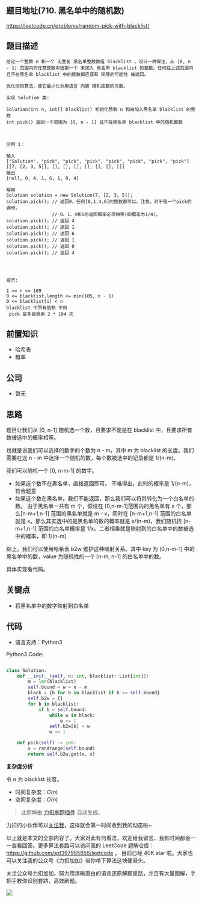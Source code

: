 ## 题目地址(710. 黑名单中的随机数)

https://leetcode.cn/problems/random-pick-with-blacklist/

## 题目描述

```
给定一个整数 n 和一个 无重复 黑名单整数数组 blacklist 。设计一种算法，从 [0, n - 1] 范围内的任意整数中选取一个 未加入 黑名单 blacklist 的整数。任何在上述范围内且不在黑名单 blacklist 中的整数都应该有 同等的可能性 被返回。

优化你的算法，使它最小化调用语言 内置 随机函数的次数。

实现 Solution 类:

Solution(int n, int[] blacklist) 初始化整数 n 和被加入黑名单 blacklist 的整数
int pick() 返回一个范围为 [0, n - 1] 且不在黑名单 blacklist 中的随机整数

 

示例 1：

输入
["Solution", "pick", "pick", "pick", "pick", "pick", "pick", "pick"]
[[7, [2, 3, 5]], [], [], [], [], [], [], []]
输出
[null, 0, 4, 1, 6, 1, 0, 4]

解释
Solution solution = new Solution(7, [2, 3, 5]);
solution.pick(); // 返回0，任何[0,1,4,6]的整数都可以。注意，对于每一个pick的调用，
                 // 0、1、4和6的返回概率必须相等(即概率为1/4)。
solution.pick(); // 返回 4
solution.pick(); // 返回 1
solution.pick(); // 返回 6
solution.pick(); // 返回 1
solution.pick(); // 返回 0
solution.pick(); // 返回 4


 

提示:

1 <= n <= 109
0 <= blacklist.length <= min(105, n - 1)
0 <= blacklist[i] < n
blacklist 中所有值都 不同
 pick 最多被调用 2 * 104 次
```

## 前置知识

- 哈希表
- 概率

## 公司

- 暂无

## 思路

题目让我们从 [0, n-1] 随机选一个数，且要求不能是在 blacklist 中，且要求所有数被选中的概率相等。

也就是说我们可以选择的数字的个数为 n - m，其中 m 为 blacklist 的长度。我们需要在这 n - m 中选择一个随机的数，每个数被选中的记录都是 1/(n-m)。

我们可以随机一个 [0, n-m-1] 的数字。

- 如果这个数不在黑名单，直接返回即可。 不难得出，此时的概率是 1/(n-m)，符合题意
- 如果这个数在黑名单。我们不能返回，那么我们可以将其转化为一个白名单的数。 由于黑名单一共有 m 个，假设在 [0,n-m-1]范围内的黑名单有 x 个，那么[n-m+1,n-1] 范围的黑名单就是 m - x，同时在 [n-m+1,n-1] 范围的白名单就是 x。那么其实选中的是黑名单的数的概率就是 x/(n-m)，我们随机找 [n-m+1,n-1] 范围的白名单概率是 1/x。二者相乘就是映射到的白名单中的数被选中的概率，即 1/(n-m)

综上，我们可以使用哈希表 b2w 维护这种映射关系。其中 key 为 [0,n-m-1] 中的黑名单中的数，value 为随机找的一个 [n-m, n-1] 的白名单中的数。

具体实现看代码。

## 关键点

- 将黑名单中的数字映射到白名单

## 代码

- 语言支持：Python3

Python3 Code:

```python

class Solution:
    def __init__(self, n: int, blacklist: List[int]):
        m = len(blacklist)
        self.bound = w = n - m
        black = {b for b in blacklist if b >= self.bound}
        self.b2w = {}
        for b in blacklist:
            if b < self.bound:
                while w in black:
                    w += 1
                self.b2w[b] = w
                w += 1

    def pick(self) -> int:
        x = randrange(self.bound)
        return self.b2w.get(x, x)

```

**复杂度分析**

令 n 为 blacklist 长度。

- 时间复杂度：$O(n)$
- 空间复杂度：$O(n)$

> 此题解由 [力扣刷题插件](https://leetcode-pp.github.io/leetcode-cheat/?tab=solution-template) 自动生成。

力扣的小伙伴可以[关注我](https://leetcode-cn.com/u/fe-lucifer/)，这样就会第一时间收到我的动态啦~

以上就是本文的全部内容了。大家对此有何看法，欢迎给我留言，我有时间都会一一查看回答。更多算法套路可以访问我的 LeetCode 题解仓库：https://github.com/azl397985856/leetcode 。 目前已经 40K star 啦。大家也可以关注我的公众号《力扣加加》带你啃下算法这块硬骨头。

关注公众号力扣加加，努力用清晰直白的语言还原解题思路，并且有大量图解，手把手教你识别套路，高效刷题。

![](https://tva1.sinaimg.cn/large/007S8ZIlly1gfcuzagjalj30p00dwabs.jpg)
